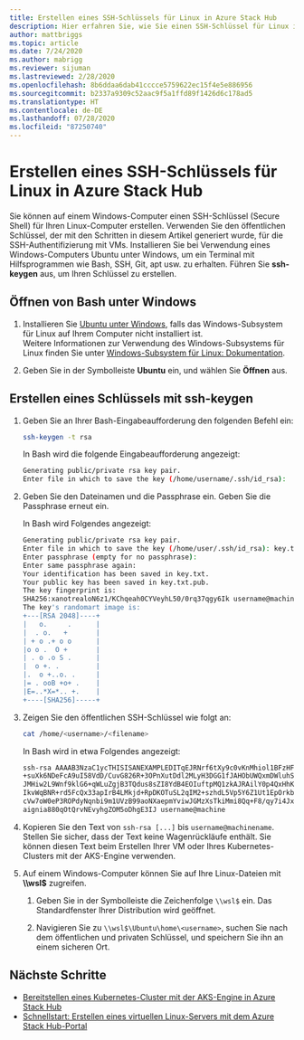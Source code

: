 ```yaml
---
title: Erstellen eines SSH-Schlüssels für Linux in Azure Stack Hub
description: Hier erfahren Sie, wie Sie einen SSH-Schlüssel für Linux in Azure Stack Hub erstellen.
author: mattbriggs
ms.topic: article
ms.date: 7/24/2020
ms.author: mabrigg
ms.reviewer: sijuman
ms.lastreviewed: 2/28/2020
ms.openlocfilehash: 8b6ddaa6dab41cccce5759622ec15f4e5e886956
ms.sourcegitcommit: b2337a9309c52aac9f5a1ffd89f1426d6c178ad5
ms.translationtype: HT
ms.contentlocale: de-DE
ms.lasthandoff: 07/28/2020
ms.locfileid: "87250740"
---
```

# <a name="create-an-ssh-key-for-linux-on-azure-stack-hub"></a>Erstellen eines SSH-Schlüssels für Linux in Azure Stack Hub

Sie können auf einem Windows-Computer einen SSH-Schlüssel (Secure Shell) für Ihren Linux-Computer erstellen. Verwenden Sie den öffentlichen Schlüssel, der mit den Schritten in diesem Artikel generiert wurde, für die SSH-Authentifizierung mit VMs. Installieren Sie bei Verwendung eines Windows-Computers Ubuntu unter Windows, um ein Terminal mit Hilfsprogrammen wie Bash, SSH, Git, apt usw. zu erhalten. Führen Sie **ssh-keygen** aus, um Ihren Schlüssel zu erstellen.

## <a name="open-bash-on-windows"></a>Öffnen von Bash unter Windows

1. Installieren Sie [Ubuntu unter Windows](https://www.microsoft.com/en-us/p/ubuntu/9nblggh4msv6?activetab=pivot:overviewtab), falls das Windows-Subsystem für Linux auf Ihrem Computer nicht installiert ist.  
    Weitere Informationen zur Verwendung des Windows-Subsystems für Linux finden Sie unter [Windows-Subsystem für Linux: Dokumentation](/windows/wsl/about).

2. Geben Sie in der Symbolleiste **Ubuntu** ein, und wählen Sie **Öffnen** aus.

## <a name="create-a-key-with-ssh-keygen"></a>Erstellen eines Schlüssels mit ssh-keygen

1. Geben Sie an Ihrer Bash-Eingabeaufforderung den folgenden Befehl ein:

    ```bash  
    ssh-keygen -t rsa
    ```

    In Bash wird die folgende Eingabeaufforderung angezeigt:

    ```bash
    Generating public/private rsa key pair.
    Enter file in which to save the key (/home/username/.ssh/id_rsa):
    ```

2. Geben Sie den Dateinamen und die Passphrase ein. Geben Sie die Passphrase erneut ein.

    In Bash wird Folgendes angezeigt:

    ```bash
    Generating public/private rsa key pair.
    Enter file in which to save the key (/home/user/.ssh/id_rsa): key.txt
    Enter passphrase (empty for no passphrase):
    Enter same passphrase again:
    Your identification has been saved in key.txt.
    Your public key has been saved in key.txt.pub.
    The key fingerprint is:
    SHA256:xanotrealoN6z1/KChqeah0CYVeyhL50/0rq37qgy6Ik username@machine
    The key's randomart image is:
    +---[RSA 2048]----+
    |   o.     .      |
    |  . o.   +       |
    | + o .+ o o      |
    |o o .  O +       |
    | . o .o S .      |
    |  o +. .         |
    |.  o +..o. .     |
    |= . ooB +o+ .    |
    |E=..*X=*.. +.    |
    +----[SHA256]-----+
    ```

3. Zeigen Sie den öffentlichen SSH-Schlüssel wie folgt an:

    ```bash
    cat /home/<username>/<filename>
    ```

    In Bash wird in etwa Folgendes angezeigt:

    ```bash
    ssh-rsa AAAAB3NzaC1ycTHISISANEXAMPLEDITqEJRNrf6tXy9c0vKnMhiol1BFzHFV3
    +suXk6NDeFcA9uI58VdD/CuvG826R+3OPnXutDdl2MLyH3DGG1fJAHObUWQxmDWluhSGb
    JMHiw2L9Wnf9klG6+qWLuZgjB3TQdus8sZI8YdB4EOIuftpMQ1zkAJRAilY0p4QxHhKbU
    IkvWqBNR+rd5FcQx33apIrB4LMkjd+RpDKOTuSL2qIM2+szhdL5Vp5Y6Z1Ut1EpOrkbg1
    cVw7oW0eP3ROPdyNqnbi9m1UVzB99aoNXaepmYviwJGMzXsTkiMmi8Qq+F8/qy7i4Jxl0
    aignia880qOtQrvNEvyhgZOM5oDhgE3IJ username@machine
    ```

4. Kopieren Sie den Text von `ssh-rsa [...]` bis `username@machinename`. Stellen Sie sicher, dass der Text keine Wagenrückläufe enthält. Sie können diesen Text beim Erstellen Ihrer VM oder Ihres Kubernetes-Clusters mit der AKS-Engine verwenden.

5. Auf einem Windows-Computer können Sie auf Ihre Linux-Dateien mit **\\\\wsl$** zugreifen.

    1. Geben Sie in der Symbolleiste die Zeichenfolge `\\wsl$` ein. Das Standardfenster Ihrer Distribution wird geöffnet.

    2. Navigieren Sie zu `\\wsl$\Ubuntu\home\<username>`, suchen Sie nach dem öffentlichen und privaten Schlüssel, und speichern Sie ihn an einem sicheren Ort.

## <a name="next-steps"></a>Nächste Schritte

- [Bereitstellen eines Kubernetes-Cluster mit der AKS-Engine in Azure Stack Hub](azure-stack-kubernetes-aks-engine-deploy-cluster.md)
- [Schnellstart: Erstellen eines virtuellen Linux-Servers mit dem Azure Stack Hub-Portal](azure-stack-quick-linux-portal.md)
